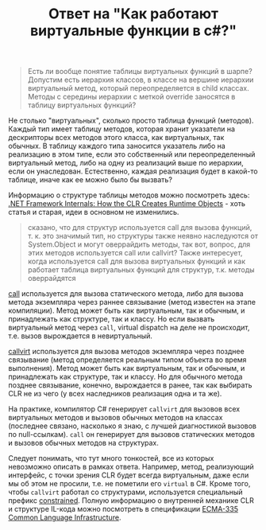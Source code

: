 ﻿---
title: "Ответ на \"Как работают виртуальные функции в c#?\""
se.owner.user_id: 240512
se.owner.display_name: "MSDN.WhiteKnight"
se.owner.link: "https://ru.stackoverflow.com/users/240512/msdn-whiteknight"
se.answer_id: 1075141
se.question_id: 1075088
se.post_type: answer
se.is_accepted: False
---
<blockquote>
  <p>Есть ли вообще понятие таблицы виртуальных функций в шарпе? Допустим есть иерархия классов, в классе на вершине иерархии виртуальный метод, который переопределяется в child классах. Методы с середины иерархии с меткой override заносятся в таблицу виртуальных функций?</p>
</blockquote>

<p>Не столько "виртуальных", сколько просто таблица функций (методов). Каждый тип имеет таблицу методов, которая хранит указатели на дескрипторы всех методов этого класса, как виртуальных, так обычных. В таблицу каждого типа заносится указатель либо на реализацию в этом типе, если это собственный или переопределенный виртуальный метод, либо на одну из реализаций выше по иерархии, если он унаследован. Естественно, каждая реализация будет в какой-то таблице, иначе как ее можно было бы вызвать? </p>

<p>Информацию о структуре таблицы методов можно посмотреть здесь: <a href="https://docs.microsoft.com/en-us/archive/msdn-magazine/2005/may/net-framework-internals-how-the-clr-creates-runtime-objects" rel="nofollow noreferrer">.NET Framework Internals: How the CLR Creates Runtime Objects</a> - хоть статья и старая, идеи в основном не изменились.</p>

<blockquote>
  <p>сказано, что для структур используется call для вызова функций, т. к.
  это значимый тип, но структуры также неявно наследуются от
  System.Object и могут оверрайдить методы, так вот, вопрос, для этих
  методов используется call или callvirt? Также интересует, когда
  используется call для вызова виртуальных функций и как работает
  таблица виртуальных функций для структур, т.к. методы оверрайдятся</p>
</blockquote>

<p><a href="https://docs.microsoft.com/en-us/dotnet/api/system.reflection.emit.opcodes.call" rel="nofollow noreferrer">call</a> используется для вызова статического метода, либо для вызова метода экземпляра через раннее связывание (метод известен на этапе компиляции). Метод может быть как виртуальным, так и обычным, и принадлежать как структуре, так и классу. Но если вызвать виртуальный метод через <code>call</code>, virtual dispatch на деле не происходит, т.е. вызов вырождается в невиртуальный.</p>

<p><a href="https://docs.microsoft.com/en-us/dotnet/api/system.reflection.emit.opcodes.callvirt" rel="nofollow noreferrer">callvirt</a> используется для вызова методов экземпляра через позднее связывание (метод определяется реальным типом объекта во время выполнения). Метод может быть как виртуальным, так и обычным, и принадлежать как структуре, так и классу. Но для обычного метода позднее связывание, конечно, вырождается в ранее, так как выбирать CLR не из чего (у всех наследников реализация одна и та же).</p>

<p>На практике, компилятор C# генерирует <code>callvirt</code> для вызовов всех виртуальных методов и вызовов обычных методов на классах (последнее связано, насколько я знаю, с лучшей диагностикой вызовов по null-ссылкам). <code>call</code> он генерирует для вызовов статических методов и вызовов обычных методов на структурах. </p>

<p>Следует понимать, что тут много тонкостей, все из которых невозможно описать в рамках ответа. Например, метод, реализующий интерфейс, с точки зрения CLR будет всегда виртуальным, даже если мы об этом не просили, т.е. не пометили его <code>virtual</code> в C#. Кроме того, чтобы <code>callvirt</code> работал со структурами, используется специальный префикс <a href="https://docs.microsoft.com/en-us/dotnet/api/system.reflection.emit.opcodes.constrained" rel="nofollow noreferrer">constrained</a>. Полную информацию о внутренней механике CLR и структуре IL-кода можно посмотреть в спецификации <a href="https://www.ecma-international.org/publications/standards/Ecma-335.htm" rel="nofollow noreferrer">ECMA-335 Common Language Infrastructure</a>.</p>
